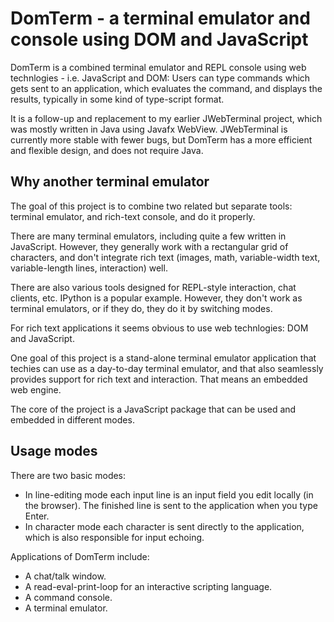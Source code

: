 # DomTerm - a terminal emulator and console using DOM and JavaScript

DomTerm is a combined terminal emulator and REPL console using web
technlogies - i.e. JavaScript and DOM: Users can type commands which
gets sent to an application, which evaluates the command, and displays
the results, typically in some kind of type-script format.

It is a follow-up and replacement to my earlier JWebTerminal project,
which was mostly written in Java using Javafx WebView.  JWebTerminal
is currently more stable with fewer bugs, but DomTerm has a more
efficient and flexible design, and does not require Java.

## Why another terminal emulator

The goal of this project is to combine two related but
separate tools: terminal emulator, and rich-text console,
and do it properly.

There are many terminal emulators, including quite a few written in JavaScript.
However, they generally work with a rectangular grid of characters,
and don't integrate rich text (images, math, variable-width text,
variable-length lines, interaction) well.

There are also various tools designed for REPL-style interaction,
chat clients, etc.  IPython is a popular example.  However, they don't
work as terminal emulators, or if they do, they do it by switching modes.

For rich text applications it seems obvious to use web technlogies:
DOM and JavaScript.

One goal of this project is a stand-alone terminal emulator application
that techies can use as a day-to-day terminal emulator, and that also
seamlessly provides support for rich text and interaction. That means
an embedded web engine.

The core of the project is a JavaScript package that can be used and
embedded in different modes.

## Usage modes

There are two basic modes:
- In line-editing mode each input line is an input field you
edit locally (in the browser).  The finished line is sent to the
application when you type Enter.
- In character mode each character is sent directly to the application,
which is also responsible for input echoing.

Applications of DomTerm include:
- A chat/talk window.
- A read-eval-print-loop for an interactive scripting language.
- A command console.
- A terminal emulator.
